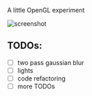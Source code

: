 A little OpenGL experiment

![screenshot](https://github.com/kirillsurkov/game_project/raw/master/screenshot.png) 

## TODOs:
- [ ] two pass gaussian blur
- [ ] lights
- [ ] code refactoring
- [ ] more TODOs
